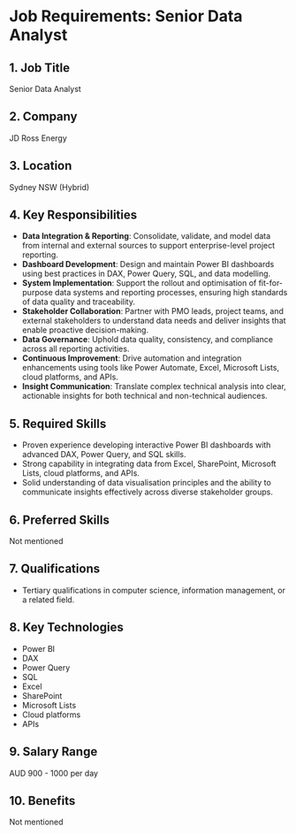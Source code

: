 # Job Requirements: Senior Data Analyst

## 1. Job Title
Senior Data Analyst

## 2. Company
JD Ross Energy

## 3. Location
Sydney NSW (Hybrid)

## 4. Key Responsibilities
- **Data Integration & Reporting**: Consolidate, validate, and model data from internal and external sources to support enterprise-level project reporting.
- **Dashboard Development**: Design and maintain Power BI dashboards using best practices in DAX, Power Query, SQL, and data modelling.
- **System Implementation**: Support the rollout and optimisation of fit-for-purpose data systems and reporting processes, ensuring high standards of data quality and traceability.
- **Stakeholder Collaboration**: Partner with PMO leads, project teams, and external stakeholders to understand data needs and deliver insights that enable proactive decision-making.
- **Data Governance**: Uphold data quality, consistency, and compliance across all reporting activities.
- **Continuous Improvement**: Drive automation and integration enhancements using tools like Power Automate, Excel, Microsoft Lists, cloud platforms, and APIs.
- **Insight Communication**: Translate complex technical analysis into clear, actionable insights for both technical and non-technical audiences.

## 5. Required Skills
- Proven experience developing interactive Power BI dashboards with advanced DAX, Power Query, and SQL skills.
- Strong capability in integrating data from Excel, SharePoint, Microsoft Lists, cloud platforms, and APIs.
- Solid understanding of data visualisation principles and the ability to communicate insights effectively across diverse stakeholder groups.

## 6. Preferred Skills
Not mentioned

## 7. Qualifications
- Tertiary qualifications in computer science, information management, or a related field.

## 8. Key Technologies
- Power BI
- DAX
- Power Query
- SQL
- Excel
- SharePoint
- Microsoft Lists
- Cloud platforms
- APIs

## 9. Salary Range
AUD 900 - 1000 per day

## 10. Benefits
Not mentioned
